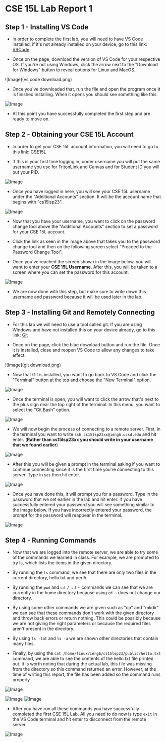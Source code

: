 # **CSE 15L Lab Report 1**

## Step 1 - Installing VS Code

- In order to complete the first lab, you will need to have VS Code installed, if it's not already installed on your device, go to this link: [VSCode](https://code.visualstudio.com/)

- Once on the page, download the version of VS Code for your respective OS. If you're not using Windows, click the arrow next to the "Download for Windows" button to reveal options for Linux and MacOS.

![Image](vs code download.png)

- Once you've downloaded that, run the file and open the program once it is finished installing. When it opens you should see something like this:

![Image](vscode.png)

- At this point you have successfully completed the first step and are ready to move on.

## Step 2 - Obtaining your CSE 15L Account

- In order to get your CSE 15L account information, you will need to go to this link: [CSE15L](https://sdacs.ucsd.edu/~icc/index.php)

- If this is your first time logging in, under username you will put the same username you use for TritonLink and Canvas and for Student ID you will put your PID.

![Image](login.png)

- Once you have logged in here, you will see your CSE 15L username under the "Additional Accounts" section. It will be the account name that begins with "cs15lsp23".

![Image](sure.png)

- Now that you have your username, you want to click on the password change tool above the "Additional Accounts" section to set a password for your CSE 15L account.

- Click the link as seen in the image above that takes you to the password change tool and then on the following screen select "Proceed to the Password Change Tool".

- Once you've reached the screen shown in the image below, you will want to enter your **CSE 15L Username**. After this, you will be taken to a screen where you can set the password for this account.

![Image](cse15lacc.png)

- We are now done with this step, but make sure to write down this username and password because it will be used later in the lab.

## Step 3 - Installing Git and Remotely Connecting

- For this lab we will need to use a tool called git. If you are using Windows and have not installed this on your device already, go to this link: [Git](https://gitforwindows.org/)

- Once on the page, click the blue download button and run the file. Once it is installed, close and reopen VS Code to allow any changes to take effect.

![Image](git download.png)

- Now that Git is installed, you want to go back to VS Code and click the "Terminal" button at the top and choose the "New Terminal" option. 

![Image](newterminal.png)

- Once the terminal is open, you will want to click the arrow that's next to the plus sign near the top right of the terminal. In this menu, you want to select the "Git Bash" option.

![Image](terminal.png)

- We will now begin the process of connecting to a remote server. First, in the terminal you want to write `ssh cs15lsp23xx@ieng6.ucsd.edu` and hit enter. (**Rather than cs15lsp23xx you should write in your username that we found earlier**)

![Image](ssh.png)

- After this you will be given a prompt in the terminal asking if you want to continue connecting since it is the first time you're connecting to this server. Type in `yes` then hit enter.

![Image](trust.png)

- Once you have done this, it will prompt you for a password. Type in the password that we set earlier in the lab and hit enter. If you have successfully entered your password you will see something similar to the image below. If you have incorrectly entered your password, the prompt for the password will reappear in the terminal.

![Image](success.png)

## Step 4 - Running Commands

- Now that we are logged into the remote server, we are able to try some of the commands we learned in class. For example, we are prompted to try ls, which lists the items in the given directory.

- By running the `ls` command, we see that there are only two files in the current directory, hello.txt and perl5.

- By running the `pwd` and `cd / cd ~` commands we can see that we are currently in the home directory because using `cd ~` does not change our directory.

- By using some other commands we are given such as "cp" and "mkdir" we can see that these commands don't work with the given directory and throw back errors or return nothing. This could be possibly because we are not giving the right parameters or because the required files aren't present in the directory.

- By using `ls -lat` and `ls -a` we are shown other directories that contain many files.

- Finally, by using the `cat /home/linux/ieng6/cs15lsp23/public/hello.txt` command, we are able to see the contents of the hello.txt file printed out. It is worth noting that during the actual lab, this file was missing from the directory so this command returned an error. However, at the time of writing this report, the file has been added so the command runs properly

![Image](commands.png)

![Image](cd.png) ![Image](ls.png)

- After you have run all these commands you have successfully completed the first CSE 15L Lab. All you need to do now is type `exit` in the VS Code terminal and hit enter to disconnect from the remote server.

![Image](exit.png)

